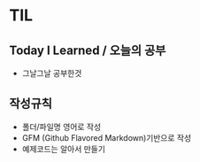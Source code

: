 # TIL
## Today I Learned / 오늘의 공부
 - 그날그날 공부한것 


## 작성규칙
 - 폴더/파일명 영어로 작성
 - GFM (Github Flavored Markdown)기반으로 작성
 - 예제코드는 알아서 만들기
